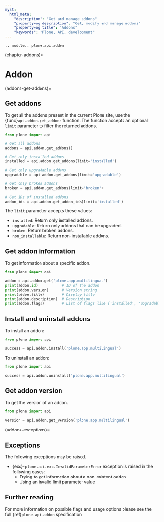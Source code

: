 ```yaml
---
myst:
  html_meta:
    "description": "Get and manage addons"
    "property=og:description": "Get, modify and manage addons"
    "property=og:title": "Addons"
    "keywords": "Plone, API, development"
---
```


```{eval-rst}
.. module:: plone.api.addon
```

(chapter-addons)=

# Addon

(addons-get-addons)=

## Get addons

To get all the addons present in the current Plone site, use the {func}`api.addon.get_addons` function.
The function accepts an optional `limit` parameter to filter the returned addons.

```python
from plone import api

# Get all addons
addons = api.addon.get_addons()

# Get only installed addons
installed = api.addon.get_addons(limit='installed')

# Get only upgradable addons
upgradable = api.addon.get_addons(limit='upgradable')

# Get only broken addons
broken = api.addon.get_addons(limit='broken')

# Get IDs of installed addons
addon_ids = api.addon.get_addon_ids(limit='installed')
```

The `limit` parameter accepts these values:
- `installed`: Return only installed addons.
- `upgradable`: Return only addons that can be upgraded.
- `broken`: Return broken addons.
- `non_installable`: Return non-installable addons.

## Get addon information

To get information about a specific addon.

```python
from plone import api

addon = api.addon.get('plone.app.multilingual')
print(addon.id)           # ID of the addon
print(addon.version)      # Version string
print(addon.title)        # Display title
print(addon.description)  # Description
print(addon.flags)        # List of flags like ['installed', 'upgradable']
```

## Install and uninstall addons

To install an addon:

```python
from plone import api

success = api.addon.install('plone.app.multilingual')
```

To uninstall an addon:

```python
from plone import api

success = api.addon.uninstall('plone.app.multilingual')
```

## Get addon version

To get the version of an addon.

```python
from plone import api

version = api.addon.get_version('plone.app.multilingual')
```

(addons-exceptions)=

## Exceptions

The following exceptions may be raised.

- {exc}`~plone.api.exc.InvalidParameterError` exception is raised in the following cases:
  - Trying to get information about a non-existent addon
  - Using an invalid limit parameter value

## Further reading

For more information on possible flags and usage options please see the full {ref}`plone-api-addon` specification.
